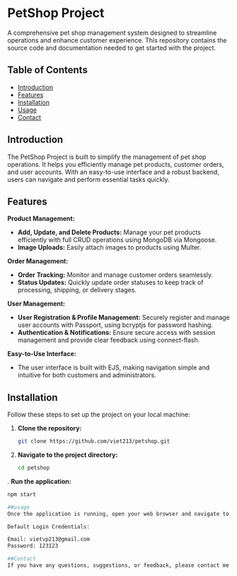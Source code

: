 # PetShop Project

A comprehensive pet shop management system designed to streamline operations and enhance customer experience. This repository contains the source code and documentation needed to get started with the project.

## Table of Contents

- [Introduction](#introduction)
- [Features](#features)
- [Installation](#installation)
- [Usage](#usage)
- [Contact](#contact)

## Introduction

The PetShop Project is built to simplify the management of pet shop operations. It helps you efficiently manage pet products, customer orders, and user accounts. With an easy-to-use interface and a robust backend, users can navigate and perform essential tasks quickly.

## Features

**Product Management:**
- **Add, Update, and Delete Products:** Manage your pet products efficiently with full CRUD operations using MongoDB via Mongoose.
- **Image Uploads:** Easily attach images to products using Multer.

**Order Management:**
- **Order Tracking:** Monitor and manage customer orders seamlessly.
- **Status Updates:** Quickly update order statuses to keep track of processing, shipping, or delivery stages.

**User Management:**
- **User Registration & Profile Management:** Securely register and manage user accounts with Passport, using bcryptjs for password hashing.
- **Authentication & Notifications:** Ensure secure access with session management and provide clear feedback using connect-flash.

**Easy-to-Use Interface:**
- The user interface is built with EJS, making navigation simple and intuitive for both customers and administrators.

## Installation

Follow these steps to set up the project on your local machine:

1. **Clone the repository:**

   ```bash
   git clone https://github.com/viet213/petshop.git

2. **Navigate to the project directory:**

   ```bash
   cd petshop

. **Run the application:**

   ```bash
   npm start

##usage
Once the application is running, open your web browser and navigate to http://localhost:5000 to access the PetShop system.

Default Login Credentials:

Email: vietvp213@gmail.com
Password: 123123

##Contact
If you have any questions, suggestions, or feedback, please contact me at vietvp213@.com.
